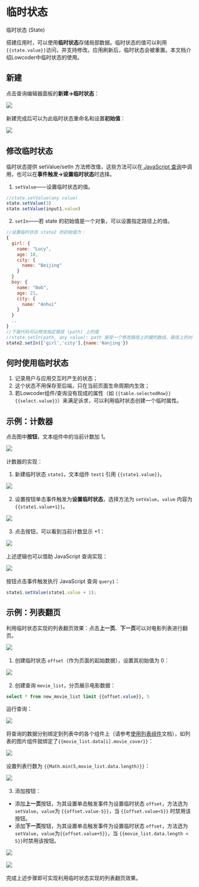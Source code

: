 # 临时状态

临时状态 (State)

搭建应用时，可以使用**临时状态**存储局部数据。临时状态的值可以利用 `{{state.value}}`​ 访问，并支持修改。应用刷新后，临时状态会被重置。本文档介绍Lowcoder中临时状态的使用。

## 新建

点击查询编辑器面板的​**新建-&gt;临时状态**​：

![](../assets/1-20231002175910-o6z4sui.png)​

新建完成后可以为此临时状态重命名和设置​**初始值**​：

![](../assets/2-20231002175910-eob6ifz.png)​

## 修改临时状态

临时状态提供 setValue/setIn 方法修改值，这些方法可以在[ JavaScript 查询](../javascript-in-majiang/javascript-query)中调用，也可以在**事件触发-&gt;设置临时状态**时选择。

1. ​`setValue`​——设置临时状态的值。

```javascript
//state.setValue(any value)
state.setValue(3)
state.setValue(input1.value)
```

2. ​`setIn`​——若 state 的初始值是一个对象，可以设置指定路径上的值。

```javascript
//设置临时状态 state2 的初始值为：
{
  girl: {
    name: "Lucy",
    age: 18,
    city: {
      name: "Beijing"
    }
  }
  boy: {
    name: "Bob",
    age: 21,
    city: {
      name: "Anhui"
    }
  }
  ..
}
//下面代码可以修改指定路径 (path) 上的值
//state.setIn(path, any value): path 接受一个修改路径上的键的数组，路径上的对应值将被修改，并不会破坏其他值。
state2.setIn(['girl','city'],{name:'Nanjing'})
```

## 何时使用临时状态

1. 记录用户与应用交互时产生的状态；
2. 这个状态不用保存至后端，只在当前页面生命周期内生效；
3. 若Lowcoder组件/查询没有现成的属性（如 `{{table.selectedRow}}{{select.value}}`​）来满足诉求，可以利用临时状态创建一个临时属性。

## 示例：计数器

点击图中​**按钮**​，文本组件中的当前计数加 1。

![](../assets/3-20231002175910-ymyb9pa.png)​

计数器的实现：

1. 新建临时状态 `state1`​，文本组件 `text1`​ 引用 `{{state1.value}}`​。

![](../assets/44-20231002175910-5e8bexn.png)​

2. 设置按钮单击事件触发为​**设置临时状态**​，选择方法为 `setValue`​，`value`​ 内容为 `{{state1.value+1}}`​。

![](../assets/5-20231002175910-pwms207.png)​

3. 点击按钮，可以看到当前计数显示 +1：

![](../assets/6-20231002175910-n3ozg3d.gif)​

上述逻辑也可以借助 JavaScript 查询实现：

![](../assets/777-20231002175910-95lt46z.png)​

按钮点击事件触发执行 JavaScript 查询 `query1`​：

```javascript
state1.setValue(state1.value + 1);
```

## 示例：列表翻页

利用临时状态实现的列表翻页效果：点击​**上一页**​、**下一页**可以对电影列表进行翻页。

![](../assets/8-20231002175910-bppoj80.gif)​

1. 创建临时状态 `offset`​（作为页面的起始数据），设置其初始值为 0：

![](../assets/9-20231002175910-my7ryw4.png)​

2. 创建查询 `movie_list`​，分页展示电影数据：

```sql
select * from new_movie_list limit {{offset.value}}, 5
```

运行查询：

![](../assets/10-20231002175910-utpiwsv.png)​

将查询的数据分别绑定到列表中的各个组件上（请参考[使用列表组件](../listView)文档），如列表的图片组件就绑定了`{{movie_list.data[i].movie_cover}}`​：

![](../assets/11-20231002175910-z2mhuvj.png)​

设置列表行数为 `{{Math.min(5,movie_list.data.length)}}`​：

![](../assets/12-20231002175910-1jsqgfj.png)​

3. 添加按钮：

* 添加**上一页**按钮，为其设置单击触发事件为设置临时状态 `offset`​，方法选为 `setValue`​，`value`​ 为 `{{offset.value-5}}`​，当 `{{offset.value<5}}`​ 时禁用该按钮。
* 添加**下一页**按钮，为其设置单击触发事件为设置临时状态 `offset`​，方法选为 `setValue`​，`value`​ 为`{{offset.value+5}}`​，当 `{{movie_list.data.length < 5}}`​时禁用该按钮。

![](../assets/13-20231002175910-vvxbw6z.png)​

![](../assets/14-20231002175910-5cmju0b.png)​

完成上述步骤即可实现利用临时状态实现的列表翻页效果。

